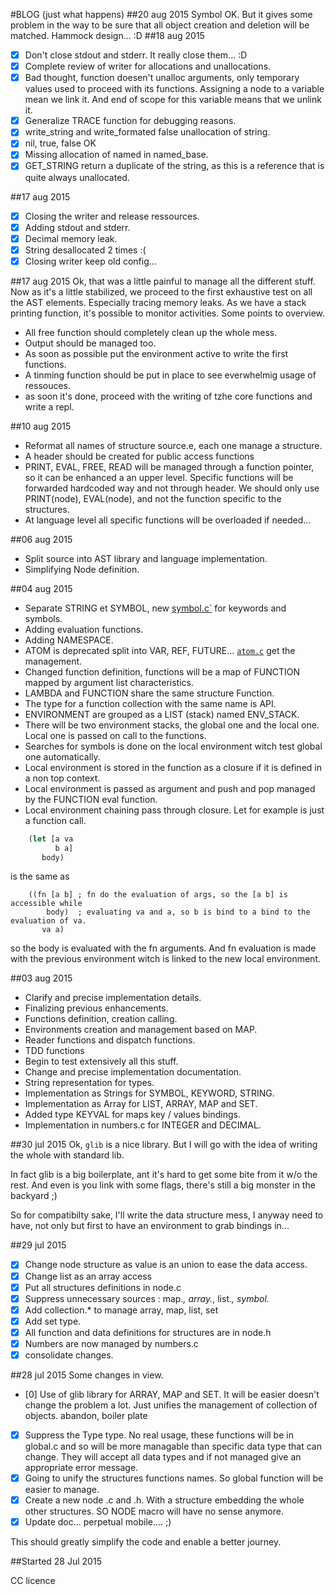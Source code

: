 #BLOG (just what happens)
##20 aug 2015
Symbol OK. But it gives some problem in the way to be sure that all object creation and deletion
will be matched. Hammock design... :D
##18 aug 2015
- [X] Don't close stdout and stderr. It really close them... :D
- [X] Complete review of writer for allocations and unallocations.
- [X] Bad thought, function doesen't unalloc arguments, only temporary values used to proceed with
its functions. Assigning a node to a variable mean we link it. And end of scope for this variable means
that we unlink it.
- [X] Generalize TRACE function for debugging reasons.
- [X] write_string and write_formated false unallocation of string.
- [X] nil, true, false OK
- [X] Missing allocation of named in named_base.
- [X] GET_STRING return a duplicate of the string, as this is a reference that is quite always
unallocated.

##17 aug 2015
- [X] Closing the writer and release ressources.
- [X] Adding stdout and stderr.
- [X] Decimal memory leak.
- [X] String desallocated 2 times :(
- [X] Closing writer keep old config...

##17 aug 2015
Ok, that was a little painful to manage all the different stuff. Now as it's a little stabilized, we proceed to the
first exhaustive test on all the AST elements. Especially tracing memory leaks. As we have a stack printing function,
it's possible to monitor activities. Some points to overview.

- All free function should completely clean up the whole mess.
- Output should be managed too.
- As soon as possible put the environment active to write the first functions.
- A tinming function should be put in place to see everwhelmig usage of ressouces.
- as soon it's done, proceed with the writing of tzhe core functions and write a repl.

##10 aug 2015
- Reformat all names of structure source.e, each one manage a structure.
- A header should be created for public access functions
- PRINT, EVAL, FREE, READ will be managed through a function pointer, so it can be enhanced a an upper
level. Specific functions will be forwarded hardcoded way and not through header. We should only use
PRINT(node), EVAL(node), and not the function specific to the structures.
- At language level all specific functions will be overloaded if needed... 

##06 aug 2015
- Split source into AST library and language implementation. 
- Simplifying Node definition.

##04 aug 2015
- Separate STRING et SYMBOL, new [symbol.c`](src/lws/namned.c) for keywords and symbols.
- Adding evaluation functions.
- Adding NAMESPACE.
- ATOM is deprecated split into VAR, REF, FUTURE... [`atom.c`](src/lws/atom.c) get the management.
- Changed function definition, functions will be a map of FUNCTION mapped by argument list characteristics.
- LAMBDA and FUNCTION share the same structure Function.
- The type for a function collection with the same name is API.
- ENVIRONMENT are grouped as a LIST (stack) named ENV_STACK.
- There will be two environment stacks, the global one and the local one. Local one is passed on call to the functions.
- Searches for symbols is done on the local environment witch test global one automatically.
- Local environment is stored in the function as a closure if it is defined in a non top context.
- Local environment is passed as argument and push and pop managed by the FUNCTION eval function.
- Local environment chaining pass through closure. Let for example is just a function call.

```.clj
    (let [a va
          b a]
       body)
```

is the same as

```
    ((fn [a b] ; fn do the evaluation of args, so the [a b] is accessible while
        body)  ; evaluating va and a, so b is bind to a bind to the evaluation of va.
       va a)
```

so the body is evaluated with the fn arguments. And fn evaluation is made with the previous environment witch is
linked to the new local environment.

##03 aug 2015
- Clarify and precise implementation details.
- Finalizing previous enhancements. 
- Functions definition, creation calling.
- Environments creation and management based on MAP.
- Reader functions and dispatch functions.
- TDD functions
- Begin to test extensively all this stuff.
- Change and precise implementation documentation.
- String representation for types.
- Implementation as Strings for SYMBOL, KEYWORD, STRING.
- Implementation as Array for LIST, ARRAY, MAP and SET.
- Added type KEYVAL for maps key / values bindings.
- Implementation in numbers.c for INTEGER and DECIMAL.

##30 jul 2015
Ok, `glib` is a nice library. But I will go with the idea of writing the whole with standard lib.

In fact glib is a big boilerplate, ant it's hard to get some bite from it w/o the rest. And even is you link with 
some flags, there's still a big monster in the backyard ;)

So for compatibilty sake, I'll write the data structure mess, I anyway need to have, not only but first to have an 
environment to grab bindings in...

##29 jul 2015
- [x] Change node structure as value is an union to ease the data access.
- [x] Change list as an array access
- [x] Put all structures definitions in node.c
- [x] Suppress unnecessary sources : map.*, array.*, list.*, symbol.*
- [x] Add collection.* to manage array, map, list, set
- [x] Add set type.
- [x] All function and data definitions for structures are in node.h
- [x] Numbers are now managed by numbers.c
- [x] consolidate changes.

##28 jul 2015
Some changes in view.

- [0] Use of glib library for ARRAY, MAP and SET. It will be easier doesn't change the problem a lot. Just unifies the 
management of collection of objects. abandon, boiler plate
- [x] Suppress the Type type. No real usage, these functions will be in global.c and so will be more managable than 
specific 
data type that can change. They will accept all data types and if not managed give an appropriate error message.
- [x] Going to unify the structures functions names. So global function will be easier to manage.
- [x] Create a new node .c and .h. With a structure embedding the whole other structures. SO NODE macro will have no 
sense anymore.
- [x] Update doc... perpetual mobile.... ;)

This should greatly simplify the code and enable a better journey.

##Started 28 Jul 2015

CC licence
